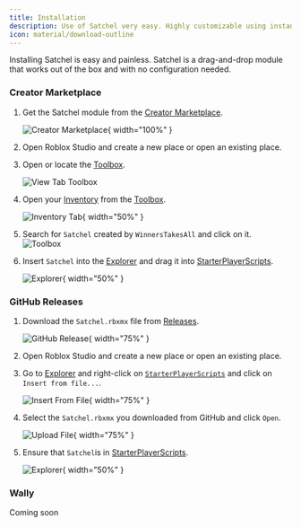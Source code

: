 ```yaml
---
title: Installation
description: Use of Satchel very easy. Highly customizable using instance attributes and with scripting support.
icon: material/download-outline
---
```


Installing Satchel is easy and painless. Satchel is a drag-and-drop module that works out of the box and with no configuration needed.

### Creator Marketplace

1. Get the Satchel module from the [Creator Marketplace](https://create.roblox.com/marketplace/asset/13947506401).

    ![Creator Marketplace](https://raw.githubusercontent.com/RyanLua/Satchel/main/assets/CreatorMarketplace.png){ width="100%" }

2. Open Roblox Studio and create a new place or open an existing place.

3. Open or locate the [Toolbox](https://create.roblox.com/docs/studio/toolbox).

    ![View Tab Toolbox](https://prod.docsiteassets.roblox.com/assets/studio/general/View-Tab-Toolbox.png)

4. Open your [Inventory](https://create.roblox.com/docs/studio/toolbox#inventory) from the [Toolbox](https://create.roblox.com/docs/studio/toolbox).

    ![Inventory Tab](https://prod.docsiteassets.roblox.com/assets/studio/toolbox/Inventory-Tab.png){ width="50%" }

5. Search for `Satchel` created by `WinnersTakesAll` and click on it.
![Toolbox](https://raw.githubusercontent.com/RyanLua/Satchel/main/assets/MarketplaceCard.png)

6. Insert `Satchel` into the [Explorer](https://create.roblox.com/docs/studio/explorer) and drag it into [StarterPlayerScripts](https://create.roblox.com/docs/reference/engine/classes/StarterPlayerScripts).

    ![Explorer](https://github.com/RyanLua/Satchel/assets/80087248/97d51886-08b6-40bb-b16b-90433dd7d2b7){ width="50%" }

### GitHub Releases

1. Download the `Satchel.rbxmx` file from [Releases](https://github.com/RyanLua/Satchel/releases).

    ![GitHub Release](https://raw.githubusercontent.com/RyanLua/Satchel/main/assets/GitHubReleases.png){ width="75%" }

2. Open Roblox Studio and create a new place or open an existing place.

3. Go to [Explorer](https://create.roblox.com/docs/studio/explorer) and right-click on [`StarterPlayerScripts`](https://create.roblox.com/docs/reference/engine/classes/StarterPlayerScripts) and click on `Insert from file...`.

    ![Insert From File](https://raw.githubusercontent.com/RyanLua/Satchel/main/assets/InsertFromFile.png){ width="75%" }

4. Select the `Satchel.rbxmx` you downloaded from GitHub and click `Open`.

    ![Upload File](https://raw.githubusercontent.com/RyanLua/Satchel/main/assets/SelectFile.png){ width="75%" }

5. Ensure that `Satchel`is in [StarterPlayerScripts](https://create.roblox.com/docs/reference/engine/classes/StarterPlayerScripts).

    ![Explorer](https://github.com/RyanLua/Satchel/assets/80087248/97d51886-08b6-40bb-b16b-90433dd7d2b7){ width="50%" }

### Wally

Coming soon
